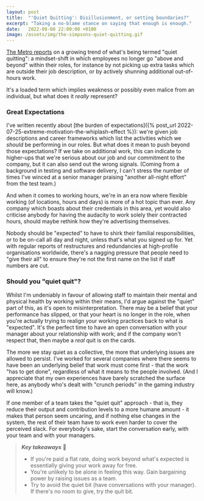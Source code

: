 ```yaml
---
layout: post
title:  "'Quiet Quitting': Disillusionment, or setting boundaries?"
excerpt: "Taking a no-blame stance on saying that enough is enough."
date:   2022-08-08 22:00:00 +0100
image: /assets/img/the-simpsons-quiet-quitting.gif
---
```


[The Metro reports](https://metro.co.uk/2022/07/29/could-the-quiet-quitting-trend-be-the-answer-to-burnout-what-you-need-to-know-17085827/) on a growing trend of what's being termed "quiet quitting": a mindset-shift in which employees no longer go "above and beyond" within their roles, for instance by not picking up extra tasks which are outside their job description, or by actively shunning additional out-of-hours work.

It's a loaded term which implies weakness or possibly even malice from an individual, but what does it _really_ represent?

### Great Expectations

I've written recently about [the burden of expectations]({% post_url 2022-07-25-extreme-motivation-the-whiplash-effect %}): we're given job descriptions and career frameworks which list the activities which we _should_ be performing in our roles. But what does it mean to push beyond those expectations? If we take on additional work, this can indicate to higher-ups that we're serious about our job and our commitment to the company, but it can also send out the wrong signals. (Coming from a background in testing and software delivery, I can't stress the number of times I've winced at a senior manager praising "another all-night effort" from the test team.)

And when it comes to working hours, we're in an era now where flexible working (of locations, hours and days) is more of a hot topic than ever. Any company which boasts about their credentials in this area, yet would also criticise anybody for having the audacity to work solely their contracted hours, should maybe rethink how they're advertising themselves.

Nobody should be "expected" to have to shirk their familial responsibilities, or to be on-call all day and night, unless that's what you signed up for. Yet with regular reports of restructures and redundancies at high-profile organisations worldwide, there's a nagging pressure that people need to "give their all" to ensure they're not the first name on the list if staff numbers are cut.

### Should you "quiet quit"?

Whilst I'm undeniably in favour of allowing staff to maintain their mental and physical health by working within their means, I'd argue against the "quiet" part of this, as it's open to misinterpretation. There may be a belief that your performance has slipped, or that your heart is no longer in the role, when you're actually trying to realign your working practices back to what is "expected". It's the perfect time to have an open conversation with your manager about your relationship with work; and if the company won't respect that, then maybe a _real_ quit is on the cards.

The more we stay quiet as a collective, the more that underlying issues are allowed to persist. I've worked for several companies where there seems to have been an underlying belief that work must come first - that the work "has to get done", regardless of what it means to the people involved. (And I appreciate that my own experiences have barely scratched the surface here, as anybody who's dealt with "crunch periods" in the gaming industry will know.)

If one member of a team takes the "quiet quit" approach - that is, they reduce their output and contribution levels to a more humane amount - it makes that person seem uncaring, and if nothing else changes in the system, the rest of their team have to work even harder to cover the perceived slack. For everybody's sake, start the conversation early, with your team and with your managers.

> **_Key takeaways_** 📝  
> * If you're paid a flat rate, doing work beyond what's expected is essentially giving your work away for free.
> * You're unlikely to be alone in feeling this way. Gain bargaining power by raising issues as a team.
> * Try to avoid the quiet bit (have conversations with your manager). If there's no room to give, try the quit bit.